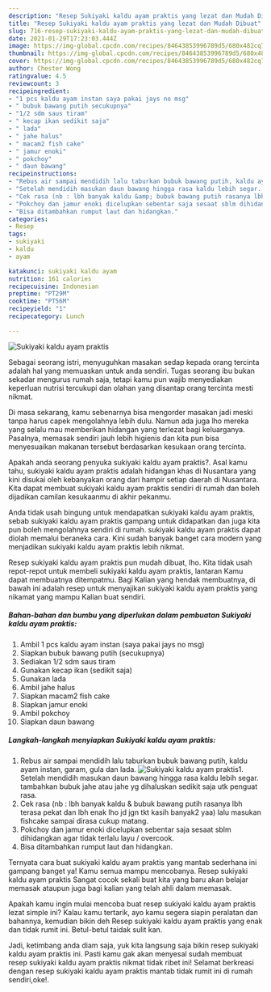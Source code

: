 ```yaml
---
description: "Resep Sukiyaki kaldu ayam praktis yang lezat dan Mudah Dibuat"
title: "Resep Sukiyaki kaldu ayam praktis yang lezat dan Mudah Dibuat"
slug: 716-resep-sukiyaki-kaldu-ayam-praktis-yang-lezat-dan-mudah-dibuat
date: 2021-01-29T17:23:03.444Z
image: https://img-global.cpcdn.com/recipes/84643853996789d5/680x482cq70/sukiyaki-kaldu-ayam-praktis-foto-resep-utama.jpg
thumbnail: https://img-global.cpcdn.com/recipes/84643853996789d5/680x482cq70/sukiyaki-kaldu-ayam-praktis-foto-resep-utama.jpg
cover: https://img-global.cpcdn.com/recipes/84643853996789d5/680x482cq70/sukiyaki-kaldu-ayam-praktis-foto-resep-utama.jpg
author: Chester Wong
ratingvalue: 4.5
reviewcount: 3
recipeingredient:
- "1 pcs kaldu ayam instan saya pakai jays no msg"
- " bubuk bawang putih secukupnya"
- "1/2 sdm saus tiram"
- " kecap ikan sedikit saja"
- " lada"
- " jahe halus"
- " macam2 fish cake"
- " jamur enoki"
- " pokchoy"
- " daun bawang"
recipeinstructions:
- "Rebus air sampai mendidih lalu taburkan bubuk bawang putih, kaldu ayam instan, garam, gula dan lada."
- "Setelah mendidih masukan daun bawang hingga rasa kaldu lebih segar. tambahkan bubuk jahe atau jahe yg dihaluskan sedikit saja utk penguat rasa."
- "Cek rasa (nb : lbh banyak kaldu &amp; bubuk bawang putih rasanya lbh terasa pekat dan lbh enak lho jd jgn tkt kasih banyak2 yaa) lalu masukan fishcake sampai dirasa cukup matang."
- "Pokchoy dan jamur enoki dicelupkan sebentar saja sesaat sblm dihidangkan agar tidak terlalu layu / overcook."
- "Bisa ditambahkan rumput laut dan hidangkan."
categories:
- Resep
tags:
- sukiyaki
- kaldu
- ayam

katakunci: sukiyaki kaldu ayam 
nutrition: 161 calories
recipecuisine: Indonesian
preptime: "PT29M"
cooktime: "PT56M"
recipeyield: "1"
recipecategory: Lunch

---
```



![Sukiyaki kaldu ayam praktis](https://img-global.cpcdn.com/recipes/84643853996789d5/680x482cq70/sukiyaki-kaldu-ayam-praktis-foto-resep-utama.jpg)

Sebagai seorang istri, menyuguhkan masakan sedap kepada orang tercinta adalah hal yang memuaskan untuk anda sendiri. Tugas seorang ibu bukan sekadar mengurus rumah saja, tetapi kamu pun wajib menyediakan keperluan nutrisi tercukupi dan olahan yang disantap orang tercinta mesti nikmat.

Di masa  sekarang, kamu sebenarnya bisa mengorder masakan jadi meski tanpa harus capek mengolahnya lebih dulu. Namun ada juga lho mereka yang selalu mau memberikan hidangan yang terlezat bagi keluarganya. Pasalnya, memasak sendiri jauh lebih higienis dan kita pun bisa menyesuaikan makanan tersebut berdasarkan kesukaan orang tercinta. 



Apakah anda seorang penyuka sukiyaki kaldu ayam praktis?. Asal kamu tahu, sukiyaki kaldu ayam praktis adalah hidangan khas di Nusantara yang kini disukai oleh kebanyakan orang dari hampir setiap daerah di Nusantara. Kita dapat membuat sukiyaki kaldu ayam praktis sendiri di rumah dan boleh dijadikan camilan kesukaanmu di akhir pekanmu.

Anda tidak usah bingung untuk mendapatkan sukiyaki kaldu ayam praktis, sebab sukiyaki kaldu ayam praktis gampang untuk didapatkan dan juga kita pun boleh mengolahnya sendiri di rumah. sukiyaki kaldu ayam praktis dapat diolah memalui beraneka cara. Kini sudah banyak banget cara modern yang menjadikan sukiyaki kaldu ayam praktis lebih nikmat.

Resep sukiyaki kaldu ayam praktis pun mudah dibuat, lho. Kita tidak usah repot-repot untuk membeli sukiyaki kaldu ayam praktis, lantaran Kamu dapat membuatnya ditempatmu. Bagi Kalian yang hendak membuatnya, di bawah ini adalah resep untuk menyajikan sukiyaki kaldu ayam praktis yang nikamat yang mampu Kalian buat sendiri.

<!--inarticleads1-->

##### Bahan-bahan dan bumbu yang diperlukan dalam pembuatan Sukiyaki kaldu ayam praktis:

1. Ambil 1 pcs kaldu ayam instan (saya pakai jays no msg)
1. Siapkan  bubuk bawang putih (secukupnya)
1. Sediakan 1/2 sdm saus tiram
1. Gunakan  kecap ikan (sedikit saja)
1. Gunakan  lada
1. Ambil  jahe halus
1. Siapkan  macam2 fish cake
1. Siapkan  jamur enoki
1. Ambil  pokchoy
1. Siapkan  daun bawang




<!--inarticleads2-->

##### Langkah-langkah menyiapkan Sukiyaki kaldu ayam praktis:

1. Rebus air sampai mendidih lalu taburkan bubuk bawang putih, kaldu ayam instan, garam, gula dan lada.
<img src="https://img-global.cpcdn.com/steps/34166e28a3009e71/160x128cq70/sukiyaki-kaldu-ayam-praktis-langkah-memasak-1-foto.jpg" alt="Sukiyaki kaldu ayam praktis">1. Setelah mendidih masukan daun bawang hingga rasa kaldu lebih segar. tambahkan bubuk jahe atau jahe yg dihaluskan sedikit saja utk penguat rasa.
1. Cek rasa (nb : lbh banyak kaldu &amp; bubuk bawang putih rasanya lbh terasa pekat dan lbh enak lho jd jgn tkt kasih banyak2 yaa) lalu masukan fishcake sampai dirasa cukup matang.
1. Pokchoy dan jamur enoki dicelupkan sebentar saja sesaat sblm dihidangkan agar tidak terlalu layu / overcook.
1. Bisa ditambahkan rumput laut dan hidangkan.




Ternyata cara buat sukiyaki kaldu ayam praktis yang mantab sederhana ini gampang banget ya! Kamu semua mampu mencobanya. Resep sukiyaki kaldu ayam praktis Sangat cocok sekali buat kita yang baru akan belajar memasak ataupun juga bagi kalian yang telah ahli dalam memasak.

Apakah kamu ingin mulai mencoba buat resep sukiyaki kaldu ayam praktis lezat simple ini? Kalau kamu tertarik, ayo kamu segera siapin peralatan dan bahannya, kemudian bikin deh Resep sukiyaki kaldu ayam praktis yang enak dan tidak rumit ini. Betul-betul taidak sulit kan. 

Jadi, ketimbang anda diam saja, yuk kita langsung saja bikin resep sukiyaki kaldu ayam praktis ini. Pasti kamu gak akan menyesal sudah membuat resep sukiyaki kaldu ayam praktis nikmat tidak ribet ini! Selamat berkreasi dengan resep sukiyaki kaldu ayam praktis mantab tidak rumit ini di rumah sendiri,oke!.

